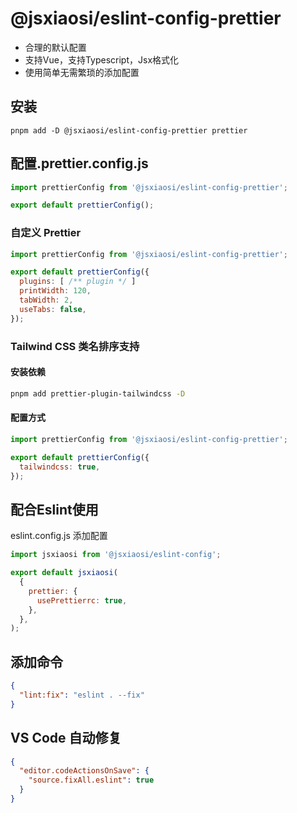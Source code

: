 # @jsxiaosi/eslint-config-prettier

- 合理的默认配置
- 支持Vue，支持Typescript，Jsx格式化
- 使用简单无需繁琐的添加配置

## 安装

```base
pnpm add -D @jsxiaosi/eslint-config-prettier prettier
```

## 配置.prettier.config.js

```JavaScript
import prettierConfig from '@jsxiaosi/eslint-config-prettier';

export default prettierConfig();

```

### 自定义 Prettier
```JavaScript
import prettierConfig from '@jsxiaosi/eslint-config-prettier';

export default prettierConfig({
  plugins: [ /** plugin */ ]
  printWidth: 120,
  tabWidth: 2,
  useTabs: false,
});
```

### Tailwind CSS 类名排序支持

#### 安装依赖

```bash
pnpm add prettier-plugin-tailwindcss -D
```

#### 配置方式
```JavaScript
import prettierConfig from '@jsxiaosi/eslint-config-prettier';

export default prettierConfig({
  tailwindcss: true,
});
```

## 配合Eslint使用

eslint.config.js 添加配置

```JavaScript
import jsxiaosi from '@jsxiaosi/eslint-config';

export default jsxiaosi(
  {
    prettier: {
      usePrettierrc: true,
    },
  },
);
```

## 添加命令

```json
{
  "lint:fix": "eslint . --fix"
}
```

## VS Code 自动修复

```json
{
  "editor.codeActionsOnSave": {
    "source.fixAll.eslint": true
  }
}

```